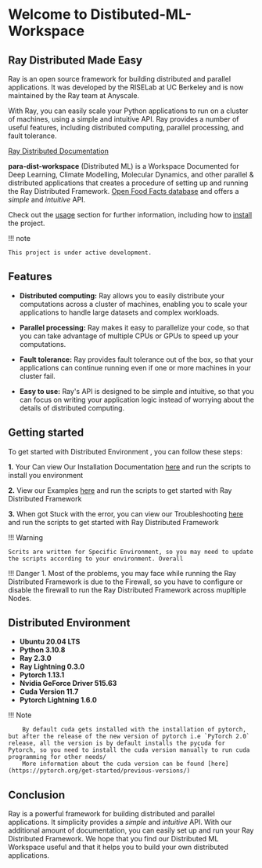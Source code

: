 # Welcome to Distibuted-ML-Workspace
## Ray Distributed Made Easy

Ray is an open source framework for building distributed and parallel applications. It was developed by the RISELab at UC Berkeley and is now maintained by the Ray team at Anyscale. 

With Ray, you can easily scale your Python applications to run on a cluster of machines, using a simple and intuitive API. Ray provides a number of useful features, including distributed computing, parallel processing, and fault tolerance.

[Ray Distributed Documentation](https://docs.ray.io/en/latest/index.html)

**para-dist-workspace** (Distributed ML) is a Workspace Documented for Deep Learning, Climate Modelling, Molecular Dynamics, and other parallel & distributed applications
that creates a procedure of setting up and running the Ray Distributed Framework.
[Open Food Facts database](https://world.openfoodfacts.org/) and offers
a *simple* and *intuitive* API.

Check out the [usage](usage) section for further information, including how to [install](usage#installation) the project.

!!! note

    This project is under active development.


## Features

- **Distributed computing:** Ray allows you to easily distribute your computations across a cluster of machines, enabling you to scale your applications to handle large datasets and complex workloads.

- **Parallel processing:** Ray makes it easy to parallelize your code, so that you can take advantage of multiple CPUs or GPUs to speed up your computations.

- **Fault tolerance:** Ray provides fault tolerance out of the box, so that your applications can continue running even if one or more machines in your cluster fail.

- **Easy to use:** Ray's API is designed to be simple and intuitive, so that you can focus on writing your application logic instead of worrying about the details of distributed computing.

## Getting started

To get started with Distributed Environment , you can follow these steps:

**1.** Your Can view Our Installation Documentation [here]() and run the scripts to install you environment

**2.** View our Examples [here]() and run the scripts to get started with Ray Distributed Framework

**3.** When got Stuck with the error, you can view our Troubleshooting [here]() and run the scripts to get started with Ray Distributed Framework

!!! Warning

    Scrits are written for Specific Environment, so you may need to update the scripts according to your environment. Overall

!!! Danger
    1. Most of the problems, you may face while running the Ray Distributed Framework is due to the Firewall, so you have to configure or disable the firewall to run the Ray Distributed Framework across mupltiple Nodes.

## Distributed Environment

- **Ubuntu 20.04 LTS**
- **Python 3.10.8**
- **Ray 2.3.0**
- **Ray Lightning 0.3.0**
- **Pytorch 1.13.1**
- **Nvidia GeForce Driver 515.63**
- **Cuda Version 11.7**
- **Pytorch Lightning 1.6.0**

!!! Note
    
        By default cuda gets installed with the installation of pytorch, but after the release of the new version of pytorch i.e `PyTorch 2.0` release, all the version is by default installs the pycuda for Pytorch, so you need to install the cuda version manually to run cuda programming for other needs/
        More information about the cuda version can be found [here](https://pytorch.org/get-started/previous-versions/)


## Conclusion

Ray is a powerful framework for building distributed and parallel applications. It simplicity provides a *simple* and *intuitive* API. With our additional amount of documentation, you can easily set up and run your Ray Distributed Framework. We hope that you find our Distributed ML Workspace useful and that it helps you to build your own distributed applications.



